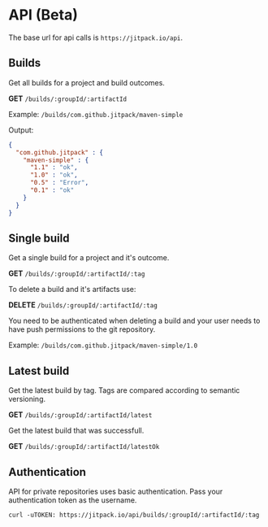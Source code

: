 # API (Beta)

The base url for api calls is `https://jitpack.io/api`.

## Builds

Get all builds for a project and build outcomes.

**GET** `/builds/:groupId/:artifactId`

Example:
`/builds/com.github.jitpack/maven-simple`

Output:
```json
{
  "com.github.jitpack" : {
    "maven-simple" : {
      "1.1" : "ok",
      "1.0" : "ok",
      "0.5" : "Error",
      "0.1" : "ok"
    }
  }
}
```

## Single build

Get a single build for a project and it's outcome.

**GET** `/builds/:groupId/:artifactId/:tag`

To delete a build and it's artifacts use:

**DELETE** `/builds/:groupId/:artifactId/:tag`

You need to be authenticated when deleting a build and your user needs to have push permissions to the git repository.

Example:
`/builds/com.github.jitpack/maven-simple/1.0`

## Latest build

Get the latest build by tag. Tags are compared according to semantic versioning.

**GET** `/builds/:groupId/:artifactId/latest`

Get the latest build that was successfull.

**GET** `/builds/:groupId/:artifactId/latestOk`

## Authentication

API for private repositories uses basic authentication. Pass your authentication token as the username.

```
curl -uTOKEN: https://jitpack.io/api/builds/:groupId/:artifactId/:tag  
```
